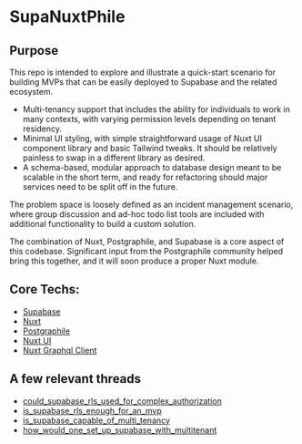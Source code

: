 # SupaNuxtPhile
## Purpose
This repo is intended to explore and illustrate a quick-start scenario for building MVPs that can be easily deployed to Supabase and the related ecosystem.
- Multi-tenancy support that includes the ability for individuals to work in many contexts, with varying permission levels depending on tenant residency.
- Minimal UI styling, with simple straightforward usage of Nuxt UI component library and basic Tailwind tweaks.  It should be relatively painless to swap in a different library as desired.
- A schema-based, modular approach to database design meant to be scalable in the short term, and ready for refactoring should major services need to be split off in the future.

The problem space is loosely defined as an incident management scenario, where group discussion and ad-hoc todo list tools are included with additional functionality to build a custom solution.

The combination of Nuxt, Postgraphile, and Supabase is a core aspect of this codebase.  Significant input from the Postgraphile community helped bring this together, and it will soon produce a proper Nuxt module.
## Core Techs:
- [Supabase](https://www.supabase.com)
- [Nuxt](https://nuxtjs.com)
- [Postgraphile](https://postgraphile.org/)
- [Nuxt UI](https://ui.nuxtlabs.com/getting-started)
- [Nuxt Graphql Client](https://nuxt-graphql-client.web.app/)
## A few relevant threads
- [could_supabase_rls_used_for_complex_authorization](https://www.reddit.com/r/Supabase/comments/15nem7t/could_supabase_rls_used_for_complex_authorization/)
- [is_supabase_rls_enough_for_an_mvp](https://www.reddit.com/r/Supabase/comments/151xp3w/is_supabase_rls_enough_for_an_mvp/)
- [is_supabase_capable_of_multi_tenancy](https://www.reddit.com/r/Supabase/comments/165kbqs/is_supabase_capable_of_multi_tenancy/)
- [how_would_one_set_up_supabase_with_multitenant](https://www.reddit.com/r/Supabase/comments/zauwim/how_would_one_set_up_supabase_with_multitenant/)